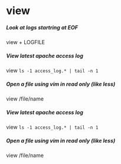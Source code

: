 # view

##### Look at logs startring at EOF

   view  + LOGFILE

##### View latest apache access log

   view  `ls -1 access_log.* | tail -n 1`

##### Open a file using vim in read only (like less)

   view  /file/name

##### View latest apache access log

   view  `ls -1 access_log.* | tail -n 1`

##### Open a file using vim in read only (like less)

   view  /file/name
